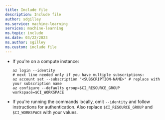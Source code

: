 ```yaml
---
title: Include file
description: Include file
author: sdgilley
ms.service: machine-learning
services: machine-learning
ms.topic: include
ms.date: 03/22/2023
ms.author: sgilley
ms.custom: include file
---
```


* If you're on a compute instance:

    ```azurecli
    az login --identity
    # next line needed only if you have multiple subscriptions:
    az account set --subscription "<SUBSCRIPTION-NAME>" # replace with your subscription name
    az configure --defaults group=$CI_RESOURCE_GROUP workspace=$CI_WORKSPACE
     ```

* If you're running the commands locally, omit `--identity` and follow instructions for authentication. Also replace `$CI_RESOURCE_GROUP` and `$CI_WORKSPACE` with your values.
